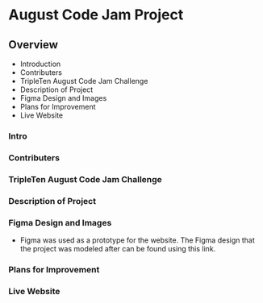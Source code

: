 # August Code Jam Project

## Overview  

* Introduction
* Contributers
* TripleTen August Code Jam Challenge
* Description of Project 
* Figma Design and Images 
* Plans for Improvement
* Live Website 


### Intro

### Contributers

### TripleTen August Code Jam Challenge


### Description of Project

  
### Figma Design and Images 

* Figma was used as a prototype for the website. The Figma design that the project was modeled after can be found using this link.

  
### Plans for Improvement

### Live Website

